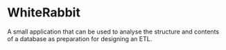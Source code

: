 WhiteRabbit
===========

A small application that can be used to analyse the structure and contents of a database as preparation for designing an ETL.
